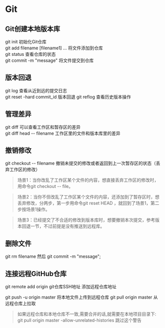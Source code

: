# Git
## Git创建本地版本库
git init    初始化Git仓库  
git add filename [filename1] ...    将文件添加到仓库  
git status  查看仓库的状态   
git commit -m "message" 将文件提交到仓库  
## 版本回退  
git log     查看从近到远的提交日志  
git reset -hard commit_id  版本回退
git reflog  查看历史版本操作  
## 管理差异
git diff    可以查看工作区和暂存区的差异   
git diff head -- filename 工作区里的文件和版本库里的差异
## 撤销修改 
git checkout -- filename 撤销未提交的修改或者返回到上一次暂存区的状态（丢弃工作区的修改）  
>场景1：当你改乱了工作区某个文件的内容，想直接丢弃工作区的修改时，用命令git checkout -- file。

>场景2：当你不但改乱了工作区某个文件的内容，还添加到了暂存区时，想丢弃修改，分两步，第一步用命令git reset HEAD <file>，就回到了场景1，第二步按场景1操作。

>场景3：已经提交了不合适的修改到版本库时，想要撤销本次提交，参考版本回退一节，不过前提是没有推送到远程库。
## 删除文件  
git rm filename 然后 git commit -m "message";
## 连接远程GitHub仓库  
git remote add origin git仓库SSH地址 添加远程仓库地址  

git push -u origin master 将本地文件上传到远程仓库
git pull origin master 从远程仓库上拉取  
>如果远程仓库和本地仓库不一致,需要合并的话,就需要在本地项目目录下:   
>git pull origin master -allow-unrelated-histories  跳过这个警告  
